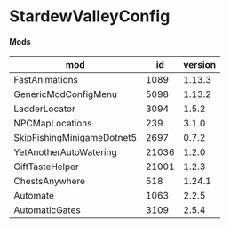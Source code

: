 # StardewValleyConfig

#### Mods

| mod                        | id    | version |
|----------------------------|-------|---------|
| FastAnimations             | 1089  | 1.13.3  |
| GenericModConfigMenu       | 5098  | 1.13.2  |
| LadderLocator              | 3094  | 1.5.2   |
| NPCMapLocations            | 239   | 3.1.0   |
| SkipFishingMinigameDotnet5 | 2697  | 0.7.2   |
| YetAnotherAutoWatering     | 21036 | 1.2.0   |
| GiftTasteHelper            | 21001 | 1.2.3   |
| ChestsAnywhere             | 518   | 1.24.1  |
| Automate                   | 1063  | 2.2.5   |
| AutomaticGates             | 3109  | 2.5.4   |

